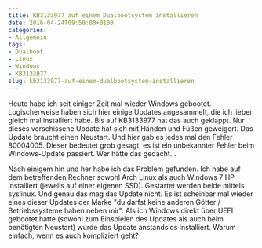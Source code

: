 ```yaml
---
title: KB3133977 auf einem Dualbootsystem installieren
date: 2016-04-24T09:50:00+0100
categories:
- Allgemein
tags:
- Dualboot
- Linux
- Windows
- KB3133977
slug: kb3133977-auf-einem-dualbootsystem-installieren
---
```

Heute habe ich seit einiger Zeit mal wieder Windows gebootet. Logischerweise haben sich hier einige Updates angesammelt, die ich lieber gleich mal installiert habe. Bis auf KB3133977 hat das auch geklappt. Nur dieses verschissene Update hat sich mit Händen und Füßen geweigert. Das Update braucht einen Neustart. Und hier gab es jedes mal den Fehler 80004005. Dieser bedeutet grob gesagt, es ist ein unbekannter Fehler beim Windows-Update passiert. Wer hätte das gedacht...

Nach einigem hin und her habe ich das Problem gefunden. Ich habe auf dem betreffenden Rechner sowohl Arch Linux als auch Windows 7 HP installiert (jeweils auf einer eigenen SSD). Gestartet werden beide mittels syslinux. Und genau das mag das Update nicht. Es ist scheinbar mal wieder eines dieser Updates der Marke "du darfst keine anderen Götter / Betriebssysteme haben neben mir". Als ich Windows direkt über UEFI gebootet hatte (sowohl zum Einspielen des Updates als auch beim benötigten Neustart) wurde das Update anstandslos installiert. Warum einfach, wenn es auch kompliziert geht?